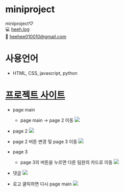 # miniproject
miniproject♡ <br>
💻 [heeh.log](https://velog.io/@heeh) <br>
📧 heehee010010@gmail.com <br>

# 사용언어
- HTML, CSS, javascript, python

# [프로젝트 사이트](http://intro3.eba-p9ka6mdm.ap-northeast-2.elasticbeanstalk.com/) <br>

- page main
   - page main -> page 2 이동
![](https://velog.velcdn.com/images/heeh/post/8961584e-335e-40fa-9b40-60516e4e36c2/image.png)


- page 2
![](https://velog.velcdn.com/images/heeh/post/8153b900-825e-4552-9208-c918f3d5a731/image.png)

- page 2 버튼 변경 및 page 3 이동
![](https://velog.velcdn.com/images/heeh/post/92b566f8-d356-4eee-994e-e800f5c2b240/image.png)

- page 3
   - page 3의 버튼을 누르면 다른 팀원의 카드로 이동
![](https://velog.velcdn.com/images/heeh/post/0803e92b-e779-45fe-be7d-d4cdd8781995/image.png)

- 댓글
![](https://velog.velcdn.com/images/heeh/post/03434328-8175-44dd-85e8-4b05ea694ec4/image.png)

- 로고 클릭하면 다시 page main
![](https://velog.velcdn.com/images/heeh/post/1a603f72-3c7b-4900-bb45-8f1a9c7c174d/image.png)
